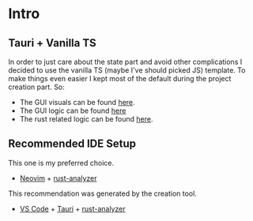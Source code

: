 # Intro
## Tauri + Vanilla TS

In order to just care about the state part and avoid other complications I decided to use the vanilla TS (maybe I've should picked JS) template.
To make things even easier I kept most of the default during the project creation part. So:
- The GUI visuals can be found [here](./index.html).
- The GUI logic can be found [here](./src/main.ts)
- The rust related logic can be found [here](./src-tauri/main.rs).

## Recommended IDE Setup

This one is my preferred choice.
- [Neovim](https://neovim.io/) + [rust-analyzer](https://rust-analyzer.github.io/)

This recommendation was generated by the creation tool.
- [VS Code](https://code.visualstudio.com/) + [Tauri](https://marketplace.visualstudio.com/items?itemName=tauri-apps.tauri-vscode) + [rust-analyzer](https://marketplace.visualstudio.com/items?itemName=rust-lang.rust-analyzer)

